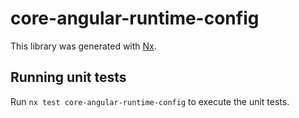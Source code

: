 # core-angular-runtime-config

This library was generated with [Nx](https://nx.dev).

## Running unit tests

Run `nx test core-angular-runtime-config` to execute the unit tests.
